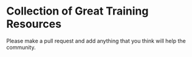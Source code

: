 # Collection of Great Training Resources

Please make a pull request and add anything that you think will help the community.
